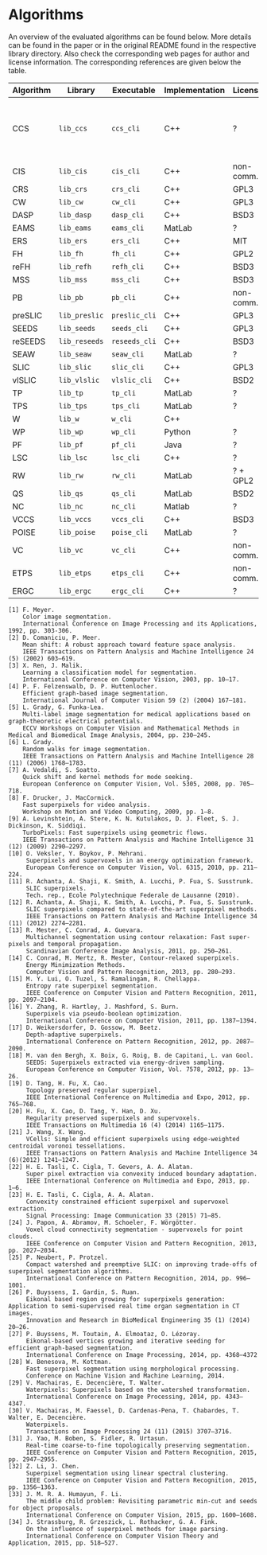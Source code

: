 # Algorithms

An overview of the evaluated algorithms can be found below. More details can be found
in the paper or in the original README found in the respective library directory.
Also check the corresponding web pages for author and license information. The
corresponding references are given below the table.

Algorithm    | Library       | Executable    | Implementation | License    | Reference | Link
-------------|---------------|---------------|----------------|------------|-----------|-----
CCS          | `lib_ccs`     | `ccs_cli`     | C++            | ?          | [22,23]   | Web  (link remove, please check paper)
CIS          | `lib_cis`     | `cis_cli`     | C++            | non-comm.  | [10]      | [Web](http://www.csd.uwo.ca/faculty/olga/)
CRS          | `lib_crs`     | `crs_cli`     | C++            | GPL3       | [13,14]   | [Web](http://www.vsi.cs.uni-frankfurt.de/research/superpixel-segmentation/)
CW           | `lib_cw`      | `cw_cli`      | C++            | GPL3       | [25]      | [Web](https://www.tu-chemnitz.de/etit/proaut/forschung/cv/segmentation.html.en)
DASP         | `lib_dasp`    | `dasp_cli`    | C++            | BSD3       | [17]      | [Web](https://github.com/Danvil/dasp)
EAMS         | `lib_eams`    | `eams_cli`    | MatLab         | ?          | [2]       | [Web](http://coewww.rutgers.edu/riul/research/code/EDISON/)
ERS          | `lib_ers`     | `ers_cli`     | C++            | MIT        | [15]      | [Web](http://mingyuliu.net/)
FH           | `lib_fh`      | `fh_cli`      | C++            | GPL2       | [4]       | [Web](https://cs.brown.edu/~pff/segment/index.html)
reFH         | `lib_refh`    | `refh_cli`    | C++            | BSD3       | --        | [Web](http://davidstutz.de/projects/superpixel-segmentation/)
MSS          | `lib_mss`     | `mss_cli`     | C++            | BSD3       | [28]      | --
PB           | `lib_pb`      | `pb_cli`      | C++            | non-comm.  | [16]      | [Web](http://yuhang.rsise.anu.edu.au/yuhang/misc.html)
preSLIC      | `lib_preslic` | `preslic_cli` | C++            | GPL3       | [25]      | [Web](https://www.tu-chemnitz.de/etit/proaut/forschung/cv/segmentation.html.en)
SEEDS        | `lib_seeds`   | `seeds_cli`   | C++            | GPL3       | [18]      | [Web](http://www.mvdblive.org/seeds/)
reSEEDS      | `lib_reseeds` | `reseeds_cli` | C++            | BSD3       | --        | [Web](http://davidstutz.de/projects/superpixel-segmentation/)
SEAW         | `lib_seaw`    | `seaw_cli`    | MatLab         | ?          | [34]      | [Web](https://github.com/JohannStrassburg/InfluenceSegImageParsingCode)
SLIC         | `lib_slic`    | `slic_cli`    | C++            | GPL3       | [11,12]   | [Web](http://ivrl.epfl.ch/research/superpixels)
vlSLIC       | `lib_vlslic`  | `vlslic_cli`  | C++            | BSD2       | --        | [Web](http://www.vlfeat.org/overview/slic.html)
TP           | `lib_tp`      | `tp_cli`      | MatLab         | ?          | [9]       | [Web](http://www.cs.toronto.edu/~babalex/research.html)
TPS          | `lib_tps`     | `tps_cli`     | MatLab         | ?          | [19,20]   | [Web](http://hzfu.github.io/subpage/codes.html)
W            | `lib_w`       | `w_cli`       | C++            |            | [1]       | [Web](http://docs.opencv.org/2.4/modules/imgproc/doc/miscellaneous_transformations.html?highlight=watershed#watershed)
WP           | `lib_wp`      | `wp_cli`      | Python         | ?          | [29,30]   | [Web](http://cmm.ensmp.fr/~machairas/waterpixels.html)
PF           | `lib_pf`      | `pf_cli`      | Java           | ?          | [8]       | [Web](http://users.dickinson.edu/~jmac/publications/PathFinder.zip)
LSC          | `lib_lsc`     | `lsc_cli`     | C++            | ?          | [32]      | [Web](http://jschenthu.weebly.com/projects.html)
RW           | `lib_rw`      | `rw_cli`      | MatLab         | ? + GPL2   | [5, 6]    | [Web](http://cns.bu.edu/~lgrady/software.html)
QS           | `lib_qs`      | `qs_cli`      | MatLab         | BSD2       | [7]       | [Web](http://www.vlfeat.org/overview/quickshift.html)
NC           | `lib_nc`      | `nc_cli`      | Matlab         | ?          | [3]       | [Web](http://www.cs.sfu.ca/~mori/research/superpixels)
VCCS         | `lib_vccs`    | `vccs_cli`    | C++            | BSD3       | [24]      | [Web](http://pointclouds.org/documentation/tutorials/supervoxel_clustering.php)
POISE        | `lib_poise`   | `poise_cli`   | MatLab         | ?          | [33]      | [Web](http://rehg.org/poise/)
VC           | `lib_vc`      | `vc_cli`      | C++            | non-comm.  | [21]      | [Web](http://www-personal.umich.edu/~jwangumi/software.html)
ETPS         | `lib_etps`    | `etps_cli`    | C++            | non-comm.  | [31]      | [Web](https://bitbucket.org/mboben/spixel)
ERGC         | `lib_ergc`    | `ergc_cli`    | C++            | ?          | [26,27]   | [Web](https://sites.google.com/site/pierrebuyssens/code/ergc)

    [1] F. Meyer.
        Color image segmentation.
        International Conference on Image Processing and its Applications, 1992, pp. 303-306.
    [2] D. Comaniciu, P. Meer.
        Mean shift: A robust approach toward feature space analysis.
        IEEE Transactions on Pattern Analysis and Machine Intelligence 24 (5) (2002) 603–619.
    [3] X. Ren, J. Malik.
        Learning a classification model for segmentation.
        International Conference on Computer Vision, 2003, pp. 10–17.
    [4] P. F. Felzenswalb, D. P. Huttenlocher.
        Efficient graph-based image segmentation.
        International Journal of Computer Vision 59 (2) (2004) 167–181.
    [5] L. Grady, G. Funka-Lea.
        Multi-label image segmentation for medical applications based on graph-theoretic electrical potentials.
        ECCV Workshops on Computer Vision and Mathematical Methods in Medical and Biomedical Image Analysis, 2004, pp. 230–245.
    [6] L. Grady.
        Random walks for image segmentation.
        IEEE Transactions on Pattern Analysis and Machine Intelligence 28 (11) (2006) 1768–1783.
    [7] A. Vedaldi, S. Soatto.
        Quick shift and kernel methods for mode seeking.
        European Conference on Computer Vision, Vol. 5305, 2008, pp. 705–718.
    [8] F. Drucker, J. MacCormick.
        Fast superpixels for video analysis.
        Workshop on Motion and Video Computing, 2009, pp. 1–8.
    [9] A. Levinshtein, A. Stere, K. N. Kutulakos, D. J. Fleet, S. J. Dickinson, K. Siddiqi.
        TurboPixels: Fast superpixels using geometric flows.
        IEEE Transactions on Pattern Analysis and Machine Intelligence 31 (12) (2009) 2290–2297.
    [10] O. Veksler, Y. Boykov, P. Mehrani.
         Superpixels and supervoxels in an energy optimization framework.
         European Conference on Computer Vision, Vol. 6315, 2010, pp. 211–224.
    [11] R. Achanta, A. Shaji, K. Smith, A. Lucchi, P. Fua, S. Susstrunk.
         SLIC superpixels.
         Tech. rep., Ecole Polytechnique Federale de Lausanne (2010).
    [12] R. Achanta, A. Shaji, K. Smith, A. Lucchi, P. Fua, S. Susstrunk.
         SLIC superpixels compared to state-of-the-art superpixel methods.
         IEEE Transactions on Pattern Analysis and Machine Intelligence 34 (11) (2012) 2274–2281.
    [13] R. Mester, C. Conrad, A. Guevara.
         Multichannel segmentation using contour relaxation: Fast super-pixels and temporal propagation.
         Scandinavian Conference Image Analysis, 2011, pp. 250–261.
    [14] C. Conrad, M. Mertz, R. Mester, Contour-relaxed superpixels. 
         Energy Minimization Methods.
         Computer Vision and Pattern Recognition, 2013, pp. 280–293.
    [15] M. Y. Lui, O. Tuzel, S. Ramalingam, R. Chellappa.
         Entropy rate superpixel segmentation.
         IEEE Conference on Computer Vision and Pattern Recognition, 2011, pp. 2097–2104.
    [16] Y. Zhang, R. Hartley, J. Mashford, S. Burn.
         Superpixels via pseudo-boolean optimization.
         International Conference on Computer Vision, 2011, pp. 1387–1394.
    [17] D. Weikersdorfer, D. Gossow, M. Beetz.
         Depth-adaptive superpixels.
         International Conference on Pattern Recognition, 2012, pp. 2087–2090.
    [18] M. van den Bergh, X. Boix, G. Roig, B. de Capitani, L. van Gool.
         SEEDS: Superpixels extracted via energy-driven sampling.
         European Conference on Computer Vision, Vol. 7578, 2012, pp. 13–26.
    [19] D. Tang, H. Fu, X. Cao.
         Topology preserved regular superpixel.
         IEEE International Conference on Multimedia and Expo, 2012, pp. 765–768.
    [20] H. Fu, X. Cao, D. Tang, Y. Han, D. Xu.
         Regularity preserved superpixels and supervoxels.
         IEEE Transactions on Multimedia 16 (4) (2014) 1165–1175.
    [21] J. Wang, X. Wang.
         VCells: Simple and efficient superpixels using edge-weighted centroidal voronoi tessellations.
         IEEE Transactions on Pattern Analysis and Machine Intelligence 34 (6)(2012) 1241–1247.
    [22] H. E. Tasli, C. Cigla, T. Gevers, A. A. Alatan.
         Super pixel extraction via convexity induced boundary adaptation.
         IEEE International Conference on Multimedia and Expo, 2013, pp. 1–6.
    [23] H. E. Tasli, C. Cigla, A. A. Alatan.
         Convexity constrained efficient superpixel and supervoxel extraction.
         Signal Processing: Image Communication 33 (2015) 71–85.
    [24] J. Papon, A. Abramov, M. Schoeler, F. Wörgötter.
         Voxel cloud connectivity segmentation - supervoxels for point clouds.
         IEEE Conference on Computer Vision and Pattern Recognition, 2013, pp. 2027–2034.
    [25] P. Neubert, P. Protzel.
         Compact watershed and preemptive SLIC: on improving trade-offs of superpixel segmentation algorithms.
         International Conference on Pattern Recognition, 2014, pp. 996–1001.
    [26] P. Buyssens, I. Gardin, S. Ruan.
         Eikonal based region growing for superpixels generation: Application to semi-supervised real time organ segmentation in CT images.
         Innovation and Research in BioMedical Engineering 35 (1) (2014) 20–26.
    [27] P. Buyssens, M. Toutain, A. Elmoataz, O. Lézoray.
         Eikonal-based vertices growing and iterative seeding for efficient graph-based segmentation.
         International Conference on Image Processing, 2014, pp. 4368–4372
    [28] W. Benesova, M. Kottman.
         Fast superpixel segmentation using morphological processing.
         Conference on Machine Vision and Machine Learning, 2014.
    [29] V. Machairas, E. Decencière, T. Walter.
         Waterpixels: Superpixels based on the watershed transformation.
         International Conference on Image Processing, 2014, pp. 4343–4347.
    [30] V. Machairas, M. Faessel, D. Cardenas-Pena, T. Chabardes, T. Walter, E. Decencière.
         Waterpixels.
         Transactions on Image Processing 24 (11) (2015) 3707–3716.
    [31] J. Yao, M. Boben, S. Fidler, R. Urtasun.
         Real-time coarse-to-fine topologically preserving segmentation.
         IEEE Conference on Computer Vision and Pattern Recognition, 2015, pp. 2947–2955.
    [32] Z. Li, J. Chen.
         Superpixel segmentation using linear spectral clustering.
         IEEE Conference on Computer Vision and Pattern Recognition, 2015, pp. 1356–1363.
    [33] J. M. R. A. Humayun, F. Li.
         The middle child problem: Revisiting parametric min-cut and seeds for object proposals.
         International Conference on Computer Vision, 2015, pp. 1600–1608.
    [34] J. Strassburg, R. Grzeszick, L. Rothacker, G. A. Fink.
         On the influence of superpixel methods for image parsing.
         International Conference on Computer Vision Theory and Application, 2015, pp. 518–527.
